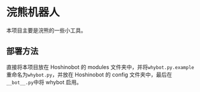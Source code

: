 # 浣熊机器人

本项目主要是浣熊的一些小工具。

## 部署方法

直接将本项目放在 Hoshinobot 的 modules 文件夹中，并将`whybot.py.example`重命名为`whybot.py`，并放在 Hoshinobot 的 config 文件夹中，最后在`__bot__.py`中将 whybot 启用。
